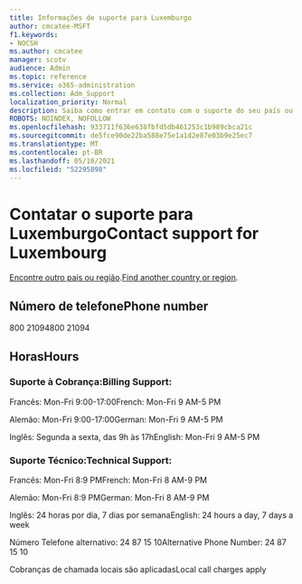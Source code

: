 ```yaml
---
title: Informações de suporte para Luxemburgo
author: cmcatee-MSFT
f1.keywords:
- NOCSH
ms.author: cmcatee
manager: scotv
audience: Admin
ms.topic: reference
ms.service: o365-administration
ms.collection: Adm_Support
localization_priority: Normal
description: Saiba como entrar em contato com o suporte do seu país ou região.
ROBOTS: NOINDEX, NOFOLLOW
ms.openlocfilehash: 933711f636e638fbfd5db461253c1b989cbca21c
ms.sourcegitcommit: de5fce90de22ba588e75e1a1d2e87e03b9e25ec7
ms.translationtype: MT
ms.contentlocale: pt-BR
ms.lasthandoff: 05/10/2021
ms.locfileid: "52295898"
---
```

# <a name="contact-support-for-luxembourg"></a><span data-ttu-id="95105-103">Contatar o suporte para Luxemburgo</span><span class="sxs-lookup"><span data-stu-id="95105-103">Contact support for Luxembourg</span></span>

<span data-ttu-id="95105-104">[Encontre outro país ou região](../../business-video/get-help-support.md).</span><span class="sxs-lookup"><span data-stu-id="95105-104">[Find another country or region](../../business-video/get-help-support.md).</span></span>

## <a name="phone-number"></a><span data-ttu-id="95105-105">Número de telefone</span><span class="sxs-lookup"><span data-stu-id="95105-105">Phone number</span></span>
<span data-ttu-id="95105-106">800 21094</span><span class="sxs-lookup"><span data-stu-id="95105-106">800 21094</span></span>

## <a name="hours"></a><span data-ttu-id="95105-107">Horas</span><span class="sxs-lookup"><span data-stu-id="95105-107">Hours</span></span>
### <a name="billing-support"></a><span data-ttu-id="95105-108">Suporte à Cobrança:</span><span class="sxs-lookup"><span data-stu-id="95105-108">Billing Support:</span></span>

<span data-ttu-id="95105-109">Francês: Mon-Fri 9:00-17:00</span><span class="sxs-lookup"><span data-stu-id="95105-109">French: Mon-Fri 9 AM-5 PM</span></span>

<span data-ttu-id="95105-110">Alemão: Mon-Fri 9:00-17:00</span><span class="sxs-lookup"><span data-stu-id="95105-110">German: Mon-Fri 9 AM-5 PM</span></span>

<span data-ttu-id="95105-111">Inglês: Segunda a sexta, das 9h às 17h</span><span class="sxs-lookup"><span data-stu-id="95105-111">English: Mon-Fri 9 AM-5 PM</span></span>

### <a name="technical-support"></a><span data-ttu-id="95105-112">Suporte Técnico:</span><span class="sxs-lookup"><span data-stu-id="95105-112">Technical Support:</span></span>

<span data-ttu-id="95105-113">Francês: Mon-Fri 8:9 PM</span><span class="sxs-lookup"><span data-stu-id="95105-113">French: Mon-Fri 8 AM-9 PM</span></span>

<span data-ttu-id="95105-114">Alemão: Mon-Fri 8:9 PM</span><span class="sxs-lookup"><span data-stu-id="95105-114">German: Mon-Fri 8 AM-9 PM</span></span>

<span data-ttu-id="95105-115">Inglês: 24 horas por dia, 7 dias por semana</span><span class="sxs-lookup"><span data-stu-id="95105-115">English: 24 hours a day, 7 days a week</span></span>

<span data-ttu-id="95105-116">Número Telefone alternativo: 24 87 15 10</span><span class="sxs-lookup"><span data-stu-id="95105-116">Alternative Phone Number: 24 87 15 10</span></span>

<span data-ttu-id="95105-117">Cobranças de chamada locais são aplicadas</span><span class="sxs-lookup"><span data-stu-id="95105-117">Local call charges apply</span></span>
